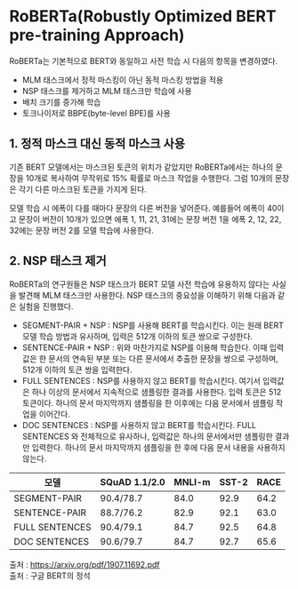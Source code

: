 # RoBERTa(Robustly Optimized BERT pre-training Approach)

RoBERTa는 기본적으로 BERT와 동일하고 사전 학습 시 다음의 항목을 변경하였다.
- MLM 태스크에서 정적 마스킹이 아닌 동적 마스킹 방법을 적용
- NSP 태스크를 제거하고 MLM 태스크만 학습에 사용
- 배치 크기를 증가해 학습
- 토크나이저로 BBPE(byte-level BPE)를 사용

## 1. 정적 마스크 대신 동적 마스크 사용

기존 BERT 모델에서는 마스크된 토큰의 위치가 같았지만 RoBERTa에서는 하나의 문장을 10개로 복사하여 무작위로 15% 확률로 마스크 작업을 수행한다. 그럼 10개의 문장은 각기 다른 마스크된 토큰을 가지게 된다.

모델 학습 시 에폭이 다를 때마다 문장의 다른 버전을 넣어준다. 예를들어 에폭이 40이고 문장이 버전이 10개가 있으면 에폭 1, 11, 21, 31에는 문장 버전 1을 에폭 2, 12, 22, 32에는 문장 버전 2를 모델 학습에 사용한다.

## 2. NSP 태스크 제거

RoBERTa의 연구원들은 NSP 태스크가 BERT 모델 사전 학습에 유용하지 않다는 사실을 발견해 MLM 태스크만 사용한다. NSP 태스크의 중요성을 이해하기 위해 다음과 같은 실험을 진행했다.
- SEGMENT-PAIR + NSP : NSP를 사용해 BERT를 학습시킨다. 이는 원래 BERT 모델 학습 방법과 유사하며, 입력은 512개 이하의 토큰 쌍으로 구성한다.
- SENTENCE-PAIR + NSP : 위와 마찬가지로 NSP를 이용해 학습한다. 이때 입력값은 한 문서의 연속된 부분 또는 다른 문서에서 추출한 문장을 쌍으로 구성하며, 512개 이하의 토큰 쌍을 입력한다.
- FULL SENTENCES : NSP를 사용하지 않고 BERT를 학습시킨다. 여기서 입력값은 하나 이상의 문서에서 지속적으로 샘플링한 결과를 사용한다. 입력 토큰은 512 토큰이다. 하나의 문서 마지막까지 샘플링을 한 이후에는 다음 문서에서 샘플링 작업을 이어간다.
- DOC SENTENCES : NSP를 사용하지 않고 BERT를 학습시킨다. FULL SENTENCES 와 전체적으로 유사하나, 입력값은 하나의 문서에서만 샘플링한 결과만 입력한다. 하나의 문서 마지막까지 샘플링을 한 후에 다음 문서 내용을 사용하지 않는다.

|모델|SQuAD 1.1/2.0|MNLI-m|SST-2|RACE|
|---|----|---|--|---|
|SEGMENT-PAIR|90.4/78.7|84.0|92.9|64.2|
|SENTENCE-PAIR|88.7/76.2|82.9|92.1|63.0|
|FULL SENTENCES|90.4/79.1|84.7|92.5|64.8|
|DOC SENTENCES|90.6/79.7|84.7|92.7|65.6|

출처 : https://arxiv.org/pdf/1907.11692.pdf  
출처 : 구글 BERT의 정석
